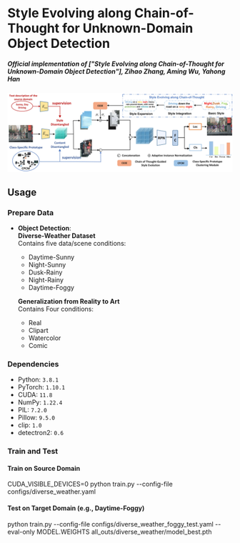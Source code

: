 # Style Evolving along Chain-of-Thought for Unknown-Domain Object Detection

##### Official implementation of ["Style Evolving along Chain-of-Thought for Unknown-Domain Object Detection"], Zihao Zhang, Aming Wu, Yahong Han

![image](pic/f2.jpg)
##  Usage

###  Prepare Data


- **Object Detection**:  
  **Diverse-Weather Dataset**  
  Contains five data/scene conditions:  
  - Daytime-Sunny  
  - Night-Sunny  
  - Dusk-Rainy  
  - Night-Rainy  
  - Daytime-Foggy
 
   **Generalization from Reality to Art**  
  Contains Four conditions:  
  - Real  
  - Clipart  
  - Watercolor  
  - Comic  


### Dependencies

- Python: `3.8.1`  
- PyTorch: `1.10.1`  
- CUDA: `11.8`  
- NumPy: `1.22.4`  
- PIL: `7.2.0`  
- Pillow: `9.5.0`  
- clip: `1.0`  
- detectron2: `0.6`



###  Train and Test

#### Train on Source Domain

CUDA_VISIBLE_DEVICES=0 python train.py --config-file configs/diverse_weather.yaml

#### Test on Target Domain (e.g., Daytime-Foggy)

python train.py --config-file configs/diverse_weather_foggy_test.yaml --eval-only MODEL.WEIGHTS all_outs/diverse_weather/model_best.pth 

